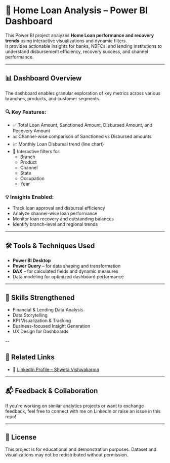 # 🏦 Home Loan Analysis – Power BI Dashboard

This Power BI project analyzes **Home Loan performance and recovery trends** using interactive visualizations and dynamic filters.  
It provides actionable insights for banks, NBFCs, and lending institutions to understand disbursement efficiency, recovery success, and channel performance.

---

## 📊 Dashboard Overview

The dashboard enables granular exploration of key metrics across various branches, products, and customer segments.

### 🔍 Key Features:
- ✅ Total Loan Amount, Sanctioned Amount, Disbursed Amount, and Recovery Amount
- 📊 Channel-wise comparison of Sanctioned vs Disbursed amounts
- 📈 Monthly Loan Disbursal trend (line chart)
- 🧠 Interactive filters for:
  - Branch  
  - Product  
  - Channel  
  - State  
  - Occupation  
  - Year  

### 💡 Insights Enabled:
- Track loan approval and disbursal efficiency
- Analyze channel-wise loan performance
- Monitor loan recovery and outstanding balances
- Identify branch-level and regional trends

---

## 🛠 Tools & Techniques Used

- **Power BI Desktop**
- **Power Query** – for data shaping and transformation
- **DAX** – for calculated fields and dynamic measures
- Data modeling for optimized dashboard performance

---

## 🚀 Skills Strengthened

- Financial & Lending Data Analysis  
- Data Storytelling  
- KPI Visualization & Tracking  
- Business-focused Insight Generation  
- UX Design for Dashboards  

--
## 🔗 Related Links

- 📌 [LinkedIn Profile – Shweta Vishwakarma](https://www.linkedin.com/in/shweta-vishwakarma-90065a245)

---

## 📬 Feedback & Collaboration

If you're working on similar analytics projects or want to exchange feedback, feel free to connect with me on LinkedIn or raise an issue in this repo!

---

## 📌 License

This project is for educational and demonstration purposes. Dataset and visualizations may not be redistributed without permission.
